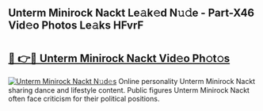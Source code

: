 ## Unterm Minirock Nackt Le𝚊k𝚎d N𝚞𝚍e - Part-X46 Vid𝚎o Photos Le𝚊ks HFvrF

# <h2><a href="http://fb1sun7.evod.top/?m=Unterm+Minirock+Nackt">🔗 👉🔴 Unterm Minirock Nackt Vid𝚎o Ph𝚘t𝚘s</a></h2>

[![Unterm Minirock Nackt N𝚞d𝚎s](https://i.imgur.com/8V9OHl7.gif)](http://fb1sun7.evod.top/?m=Unterm+Minirock+Nackt)
Online personality Unterm Minirock Nackt sharing dance and lifestyle content. Public figures Unterm Minirock Nackt often face criticism for their political positions. 
